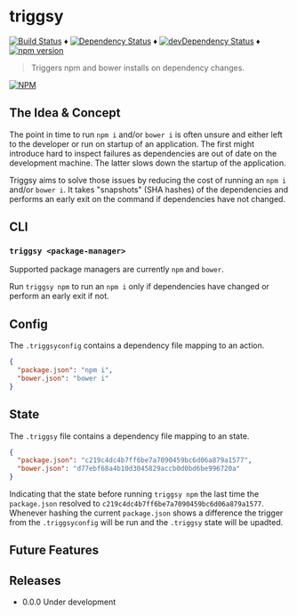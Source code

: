 # triggsy

[![Build Status](https://travis-ci.org/tdeekens/triggsy.svg?branch=master)](https://travis-ci.org/tdeekens/triggsy) ♦️
[![Dependency Status](https://david-dm.org/tdeekens/triggsy.svg?style=flat)](https://david-dm.org/tdeekens/triggsy) ♦️
[![devDependency Status](https://david-dm.org/tdeekens/triggsy/dev-status.svg)](https://david-dm.org/tdeekens/triggsy#info=devDependencies) ♦️
[![npm version](https://badge.fury.io/js/triggsy.svg)](http://badge.fury.io/js/triggsy)

> Triggers npm and bower installs on dependency changes.

[![NPM](https://nodei.co/npm/triggsy.png)](https://nodei.co/npm/triggsy/)

## The Idea & Concept

The point in time to run `npm i` and/or `bower i` is often unsure and either left to the developer or run on startup of an application. The first might introduce hard to inspect failures as dependencies are out of date on the development machine. The latter slows down the startup of the application.

Triggsy aims to solve those issues by reducing the cost of running an `npm i` and/or `bower i`. It takes "snapshots" (SHA hashes) of the dependencies and performs an early exit on the command if dependencies have not changed.

## CLI

### `triggsy <package-manager>`

Supported package managers are currently `npm` and `bower`.

Run `triggsy npm` to run an `npm i` only if dependencies have changed or perform an early exit if not.

## Config

The `.triggsyconfig` contains a dependency file mapping to an action.

```json
{
  "package.json": "npm i",
  "bower.json": "bower i"
}
```

## State

The `.triggsy` file contains a dependency file mapping to an state.

```json
{
  "package.json": "c219c4dc4b7ff6be7a7090459bc6d06a879a1577",
  "bower.json": "d77ebf68a4b10d3045829accb0d0bd6be996720a"
}
```

Indicating that the state before running `triggsy npm` the last time the `package.json` resolved to `c219c4dc4b7ff6be7a7090459bc6d06a879a1577`. Whenever hashing the current `package.json` shows a difference the trigger from the `.triggsyconfig` will be run and the `.triggsy` state will be upadted.

## Future Features

## Releases

- 0.0.0 Under development
